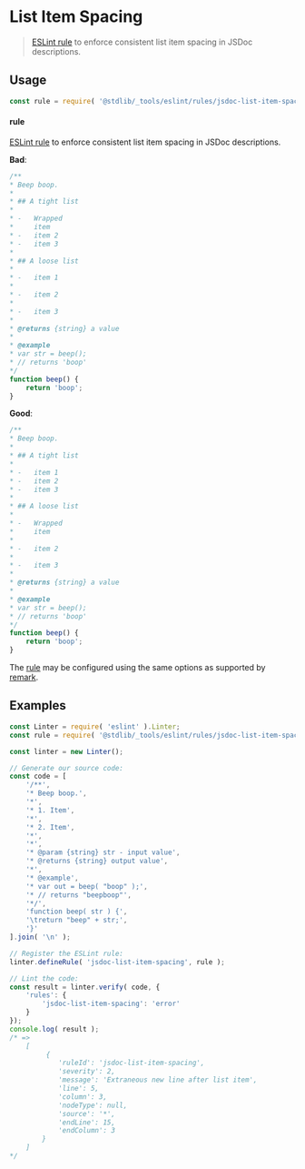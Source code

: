 <!--

@license Apache-2.0

Copyright (c) 2018 The Stdlib Authors.

Licensed under the Apache License, Version 2.0 (the "License");
you may not use this file except in compliance with the License.
You may obtain a copy of the License at

   http://www.apache.org/licenses/LICENSE-2.0

Unless required by applicable law or agreed to in writing, software
distributed under the License is distributed on an "AS IS" BASIS,
WITHOUT WARRANTIES OR CONDITIONS OF ANY KIND, either express or implied.
See the License for the specific language governing permissions and
limitations under the License.

-->

# List Item Spacing

> [ESLint rule][eslint-rules] to enforce consistent list item spacing in JSDoc descriptions.

<section class="intro">

</section>

<!-- /.intro -->

<section class="usage">

## Usage

```javascript
const rule = require( '@stdlib/_tools/eslint/rules/jsdoc-list-item-spacing' );
```

#### rule

[ESLint rule][eslint-rules] to enforce consistent list item spacing in JSDoc descriptions.

**Bad**:

<!-- eslint-disable stdlib/jsdoc-list-item-spacing, stdlib/jsdoc-list-item-indent, stdlib/jsdoc-markdown-remark -->

```javascript
/**
* Beep boop.
*
* ## A tight list
*
* -   Wrapped
*     item
* -   item 2
* -   item 3
*
* ## A loose list
*
* -   item 1
*
* -   item 2
*
* -   item 3
*
* @returns {string} a value
*
* @example
* var str = beep();
* // returns 'boop'
*/
function beep() {
    return 'boop';
}
```

**Good**:

<!-- eslint-disable stdlib/jsdoc-list-item-indent, stdlib/jsdoc-markdown-remark -->

```javascript
/**
* Beep boop.
*
* ## A tight list
*
* -   item 1
* -   item 2
* -   item 3
*
* ## A loose list
*
* -   Wrapped
*     item
*
* -   item 2
*
* -   item 3
*
* @returns {string} a value
*
* @example
* var str = beep();
* // returns 'boop'
*/
function beep() {
    return 'boop';
}
```

The [rule][eslint-rules] may be configured using the same options as supported by [remark][remark-lint-list-item-spacing]. 

</section>

<!-- /.usage -->

<section class="examples">

## Examples

<!-- eslint no-undef: "error" -->

```javascript
const Linter = require( 'eslint' ).Linter;
const rule = require( '@stdlib/_tools/eslint/rules/jsdoc-list-item-spacing' );

const linter = new Linter();

// Generate our source code:
const code = [
    '/**',
    '* Beep boop.',
    '*',
    '* 1. Item',
    '*',
    '* 2. Item',
    '*',
    '*',
    '* @param {string} str - input value',
    '* @returns {string} output value',
    '*',
    '* @example',
    '* var out = beep( "boop" );',
    '* // returns "beepboop"',
    '*/',
    'function beep( str ) {',
    '\treturn "beep" + str;',
    '}'
].join( '\n' );

// Register the ESLint rule:
linter.defineRule( 'jsdoc-list-item-spacing', rule );

// Lint the code:
const result = linter.verify( code, {
    'rules': {
        'jsdoc-list-item-spacing': 'error'
    }
});
console.log( result );
/* =>
    [
         {
            'ruleId': 'jsdoc-list-item-spacing',
            'severity': 2,
            'message': 'Extraneous new line after list item',
            'line': 5,
            'column': 3,
            'nodeType': null,
            'source': '*',
            'endLine': 15,
            'endColumn': 3
        }
    ]
*/
```

</section>

<!-- /.examples -->

<!-- Section for related `stdlib` packages. Do not manually edit this section, as it is automatically populated. -->

<section class="related">

</section>

<!-- /.related -->

<!-- Section for all links. Make sure to keep an empty line after the `section` element and another before the `/section` close. -->

<section class="links">

[remark-lint-list-item-spacing]: https://github.com/remarkjs/remark-lint/tree/master/packages/remark-lint-list-item-spacing

[eslint-rules]: https://eslint.org/docs/developer-guide/working-with-rules

</section>

<!-- /.links -->
